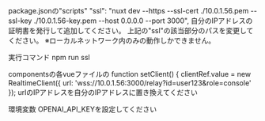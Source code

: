 package.jsonの"scripts"
"ssl": "nuxt dev --https --ssl-cert ./10.0.1.56.pem --ssl-key ./10.0.1.56-key.pem --host 0.0.0.0 --port 3000",
自分のIPアドレスの証明書を発行して追加してください。
上記の"ssl"の該当部分のパスを変更してください。
※ローカルネットワーク内のみの動作しかできません。

実行コマンド
npm run ssl

componentsの各vueファイルの
function setClient() {
  clientRef.value = new RealtimeClient({ 
    url: 'wss://10.0.1.56:3000/relay?id=user123&role=console'
  });
urlのIPアドレスを自分のIPアドレスに置き換えてください

環境変数
OPENAI_API_KEYを設定してください
